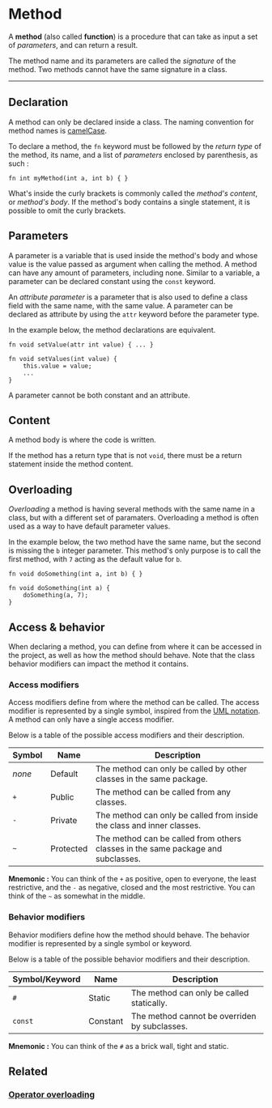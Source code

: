 # Method
A **method** (also called **function**) is a procedure that can take as input a set of _parameters_, and can return a result.

The method name and its parameters are called the _signature_ of the method.
Two methods cannot have the same signature in a class.


---


## Declaration
A method can only be declared inside a class.
The naming convention for method names is [camelCase](https://en.wikipedia.org/wiki/Camel_case).

To declare a method, the `fn` keyword must be followed by the _return type_ of the method,
its name, and a list of _parameters_ enclosed by parenthesis, as such :
```poly
fn int myMethod(int a, int b) { }
```

What's inside the curly brackets is commonly called the _method's content_, or _method's body_.
If the method's body contains a single statement, it is possible to omit the curly brackets.


## Parameters
A parameter is a variable that is used inside the method's body and whose value is the value passed as argument when calling the method.
A method can have any amount of parameters, including none.
Similar to a variable, a parameter can be declared constant using the `const` keyword.

An _attribute parameter_ is a parameter that is also used to define a class field with the same name, with the same value.
A parameter can be declared as attribute by using the `attr` keyword before the parameter type.

In the example below, the method declarations are equivalent.
```poly
fn void setValue(attr int value) { ... }
```
```poly
fn void setValues(int value) {
    this.value = value;
    ...
}
```

A parameter cannot be both constant and an attribute.


## Content
A method body is where the code is written.

If the method has a return type that is not `void`, there must be a return statement inside the method content.


## Overloading
_Overloading_ a method is having several methods with the same name in a class,
but with a different set of paramaters.
Overloading a method is often used as a way to have default parameter values.

In the example below, the two method have the same name, but the second is missing the `b` integer parameter.
This method's only purpose is to call the first method, with `7` acting as the default value for `b`.
```poly
fn void doSomething(int a, int b) { }

fn void doSomething(int a) {
    doSomething(a, 7);
}
```


## Access & behavior
When declaring a method, you can define from where it can be accessed in the project,
as well as how the method should behave.
Note that the class behavior modifiers can impact the method it contains.

### Access modifiers
Access modifiers define from where the method can be called.
The access modifier is represented by a single symbol, inspired from the
[UML notation](https://en.wikipedia.org/wiki/Unified_Modeling_Language).
A method can only have a single access modifier.

Below is a table of the possible access modifiers and their description.

| Symbol | Name      | Description                                                                      |
|--------|-----------|----------------------------------------------------------------------------------|
| _none_ | Default   | The method can only be called by other classes in the same package.              |
| `+`    | Public    | The method can be called from any classes.                                       |
| `-`    | Private   | The method can only be called from inside the class and inner classes.           |
| `~`    | Protected | The method can be called from others classes in the same package and subclasses. |

**Mnemonic :** You can think of the `+` as positive, open to everyone, the least restrictive,
and the `-` as negative, closed and the most restrictive. You can think of the `~` as somewhat in the middle.


### Behavior modifiers
Behavior modifiers define how the method should behave.
The behavior modifier is represented by a single symbol or keyword.

Below is a table of the possible behavior modifiers and their description.

| Symbol/Keyword | Name     | Description                                   |
|----------------|----------|-----------------------------------------------|
| `#`            | Static   | The method can only be called statically.     |
| `const`        | Constant | The method cannot be overriden by subclasses. |

**Mnemonic :** You can think of the `#` as a brick wall, tight and static.


## Related
### [Operator overloading](Operator-overloading.md)